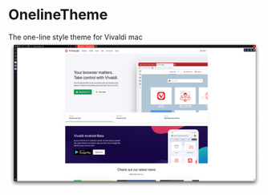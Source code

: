 # OnelineTheme

The one-line style theme for Vivaldi mac
![Preview](https://raw.githubusercontent.com/LibFRi/OnelineTheme/master/preview.png)